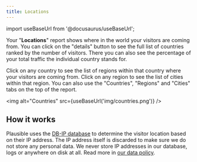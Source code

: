 ```yaml
---
title: Locations
---
```


import useBaseUrl from '@docusaurus/useBaseUrl';

Your "**Locations**" report shows where in the world your visitors are coming from. You can click on the "details" button to see the full list of countries ranked by the number of visitors. There you can also see the percentage of your total traffic the individual country stands for.

Click on any country to see the list of regions within that country where your visitors are coming from. Click on any region to see the list of cities within that region. You can also use the "Countries", "Regions" and "Cities" tabs on the top of the report.

<img alt="Countries" src={useBaseUrl('img/countries.png')} />

## How it works

Plausible uses the [DB-IP database](https://db-ip.com/) to determine the visitor location based on their IP address. The IP address itself
is discarded to make sure we do not store any personal data. We never store IP addresses in our database, logs or anywhere on disk at all. Read more in [our data policy](https://plausible.io/data-policy).
